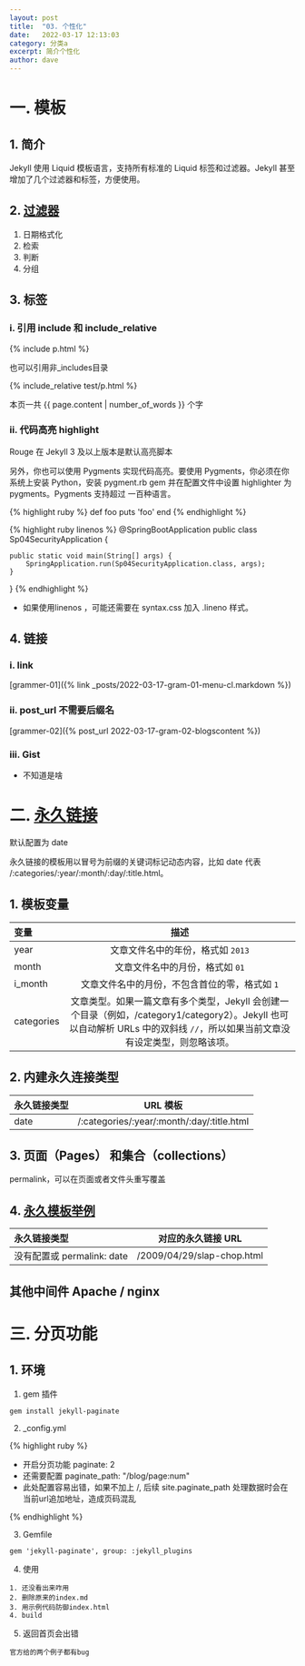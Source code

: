 ```yaml
---
layout: post
title:  "03. 个性化"
date:   2022-03-17 12:13:03
category: 分类a
excerpt: 简介个性化
author: dave
---
```


# 一. 模板

## 1. 简介

Jekyll 使用 Liquid 模板语言，支持所有标准的 Liquid 标签和过滤器。Jekyll 甚至增加了几个过滤器和标签，方便使用。

## 2. [过滤器](http://jekyllcn.com/docs/templates/)

1. 日期格式化
2. 检索
3. 判断
4. 分组

## 3. 标签

### i. 引用 include 和 include_relative

{% include p.html %}

也可以引用非_includes目录

{% include_relative test/p.html %}



<p>本页一共 {{ page.content | number_of_words }} 个字</p>

### ii. 代码高亮 highlight

Rouge 在 Jekyll 3 及以上版本是默认高亮脚本

另外，你也可以使用 Pygments 实现代码高亮。要使用 Pygments，你必须在你系统上安装 Python，安装 pygment.rb gem 并在配置文件中设置 highlighter 为 pygments。Pygments 支持超过 一百种语言。

{% highlight ruby %}
def foo
puts 'foo'
end
{% endhighlight %}

{% highlight ruby linenos %}
@SpringBootApplication
public class Sp04SecurityApplication {

    public static void main(String[] args) {
        SpringApplication.run(Sp04SecurityApplication.class, args);
    }

}
{% endhighlight %}

- 如果使用linenos ，可能还需要在 syntax.css 加入 .lineno 样式。


## 4. 链接

### i. link

[grammer-01]({% link _posts/2022-03-17-gram-01-menu-cl.markdown %})

### ii. post_url 不需要后缀名

[grammer-02]({% post_url 2022-03-17-gram-02-blogscontent %})

### iii. Gist

- 不知道是啥

# 二. [永久链接](http://jekyllcn.com/docs/permalinks/)

默认配置为 date

永久链接的模板用以冒号为前缀的关键词标记动态内容，比如 date 代表 /:categories/:year/:month/:day/:title.html。

## 1. 模板变量

| 变量 | 描述 |
|:--------|:-------:|
| year   | 文章文件名中的年份，格式如 `2013`   |
| month   | 文章文件名中的月份，格式如 `01`   |
| i_month   | 文章文件名中的月份，不包含首位的零，格式如 `1`   |
| categories   | 文章类型。如果一篇文章有多个类型，Jekyll 会创建一个目录（例如，/category1/category2）。Jekyll 也可以自动解析 URLs 中的双斜线 `//`，所以如果当前文章没有设定类型，则忽略该项。   |

## 2. 内建永久连接类型

| 永久链接类型 | URL 模板 |
|:--------|:-------:|
| date   | /:categories/:year/:month/:day/:title.html   |

## 3. 页面（Pages） 和集合（collections）

permalink，可以在页面或者文件头重写覆盖

## 4. [永久模板举例](http://jekyllcn.com/docs/permalinks/#%E6%B0%B8%E4%B9%85%E9%93%BE%E6%8E%A5%E6%A8%A1%E6%9D%BF%E4%B8%BE%E4%BE%8B)

| 永久链接类型 | 对应的永久链接 URL |
|:--------|:-------:|
| 没有配置或 permalink: date   | /2009/04/29/slap-chop.html   |

## 其他中间件 Apache / nginx

# 三. 分页功能

## 1. 环境

1. gem 插件
~~~
gem install jekyll-paginate
~~~
2. _config.yml

{% highlight ruby %}

- 开启分页功能
paginate: 2
- 还需要配置 
paginate_path: "/blog/page:num"
- 此处配置容易出错，如果不加上 /, 后续 site.paginate_path 处理数据时会在当前url追加地址，造成页码混乱

{% endhighlight %}

3. Gemfile
~~~
gem 'jekyll-paginate', group: :jekyll_plugins
~~~
4. 使用
~~~
1. 还没看出来咋用
2. 删除原来的index.md
3. 用示例代码防御index.html
4. build
~~~
5. 返回首页会出错
~~~
官方给的两个例子都有bug

~~~

